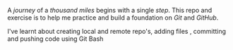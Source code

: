 A _journey_ of a _thousand miles_ begins with a single _step_. This repo and exercise is to help me practice and build a foundation on *Git* and *GitHub*.

I've learnt about creating local and remote repo's, adding files , committing and pushing code using Git Bash 
